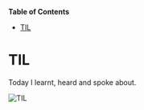 <!-- START doctoc generated TOC please keep comment here to allow auto update -->
<!-- DON'T EDIT THIS SECTION, INSTEAD RE-RUN doctoc TO UPDATE -->
**Table of Contents**

- [TIL](#til)

<!-- END doctoc generated TOC please keep comment here to allow auto update -->

# TIL
Today I learnt, heard and spoke about. 

![TIL](https://github.com/souradeepta/TIL/workflows/TOC%20Generator/badge.svg)
